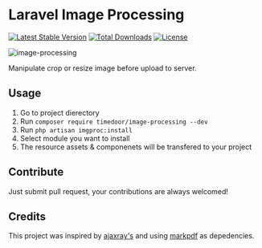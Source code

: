 # Laravel Image Processing

[![Latest Stable Version](http://poser.pugx.org/backend-timedoor/image-processing/v)](https://packagist.org/packages/backend-timedoor/image-processing)
[![Total Downloads](http://poser.pugx.org/backend-timedoor/image-processing/downloads)](https://packagist.org/packages/backend-timedoor/image-processing)
[![License](http://poser.pugx.org/backend-timedoor/image-processing/license)](https://packagist.org/packages/backend-timedoor/image-processing)

![image-processing](https://user-images.githubusercontent.com/79293259/165252153-e0b74f58-b7a0-4e83-ab59-7f1b626b5a76.gif)

Manipulate crop or resize image before upload to server.


## Usage

1. Go to project dierectory
2. Run `composer require timedoor/image-processing --dev`
3. Run `php artisan imgproc:install`
4. Select module you want to install
5. The resource assets & componenets will be transfered to your project


## Contribute
Just submit pull request, your contributions are always welcomed!
## Credits
This project was inspired by [ajaxray's](https://github.com/ajaxray) and using [markpdf](https://github.com/ajaxray/markpdf) as depedencies.